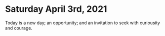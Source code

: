 # Saturday April 3rd, 2021

Today is a new day; an opportunity; and an invitation to seek with curiousity and courage.

